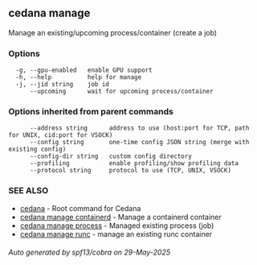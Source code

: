 ## cedana manage

Manage an existing/upcoming process/container (create a job)

### Options

```
  -g, --gpu-enabled   enable GPU support
  -h, --help          help for manage
  -j, --jid string    job id
      --upcoming      wait for upcoming process/container
```

### Options inherited from parent commands

```
      --address string      address to use (host:port for TCP, path for UNIX, cid:port for VSOCK)
      --config string       one-time config JSON string (merge with existing config)
      --config-dir string   custom config directory
      --profiling           enable profiling/show profiling data
      --protocol string     protocol to use (TCP, UNIX, VSOCK)
```

### SEE ALSO

* [cedana](cedana.md)	 - Root command for Cedana
* [cedana manage containerd](cedana_manage_containerd.md)	 - Manage a containerd container
* [cedana manage process](cedana_manage_process.md)	 - Managed existing process (job)
* [cedana manage runc](cedana_manage_runc.md)	 - manage an existing runc container

###### Auto generated by spf13/cobra on 29-May-2025
